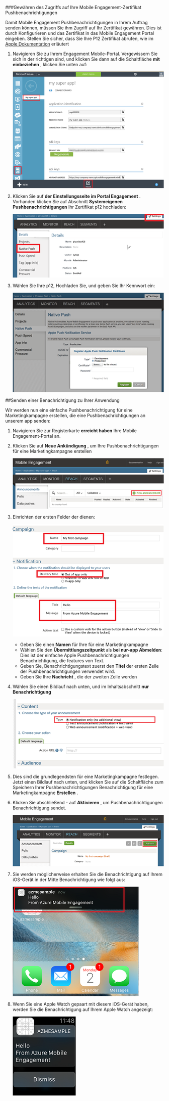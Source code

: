 ###<a name="grant-access-to-your-push-certificate-to-mobile-engagement"></a>Gewähren des Zugriffs auf Ihre Mobile Engagement-Zertifikat Pushbenachrichtigungen

Damit Mobile Engagement Pushbenachrichtigungen in Ihrem Auftrag senden können, müssen Sie ihm Zugriff auf Ihr Zertifikat gewähren. Dies ist durch Konfigurieren und das Zertifikat in das Mobile Engagement Portal eingeben. Stellen Sie sicher, dass Sie Ihre P12 Zertifikat abrufen, wie im [Apple Dokumentation](https://developer.apple.com/library/prerelease/ios/documentation/IDEs/Conceptual/AppDistributionGuide/AddingCapabilities/AddingCapabilities.html#//apple_ref/doc/uid/TP40012582-CH26-SW6) erläutert

1. Navigieren Sie zu Ihrem Engagement Mobile-Portal. Vergewissern Sie sich in der richtigen sind, und klicken Sie dann auf die Schaltfläche **mit einbeziehen** , klicken Sie unten auf:

    ![](./media/mobile-engagement-ios-send-push/engage-button.png)

2. Klicken Sie auf **der Einstellungsseite im Portal Engagement** . Vorhanden klicken Sie auf Abschnitt **Systemeigenen Pushbenachrichtigungen** Ihr Zertifikat p12 hochladen:

    ![](./media/mobile-engagement-ios-send-push/engagement-portal.png)

3. Wählen Sie Ihre p12, Hochladen Sie, und geben Sie Ihr Kennwort ein:

    ![](./media/mobile-engagement-ios-send-push/native-push-settings.png)

##<a name="a-idsendasend-a-notification-to-your-app"></a><a id="send"></a>Senden einer Benachrichtigung zu Ihrer Anwendung

Wir werden nun eine einfache Pushbenachrichtigung für eine Marketingkampagne erstellen, die eine Pushbenachrichtigungen an unserem app senden:

1. Navigieren Sie zur Registerkarte **erreicht haben** Ihre Mobile Engagement-Portal an.

2. Klicken Sie auf **Neue Ankündigung** , um Ihre Pushbenachrichtigungen für eine Marketingkampagne erstellen

    ![](./media/mobile-engagement-ios-send-push/new-announcement.png)

3. Einrichten der ersten Felder der dienen:

    ![](./media/mobile-engagement-ios-send-push/campaign-first-params.png)

    -   Geben Sie einen **Namen** für Ihre für eine Marketingkampagne 
    -   Wählen Sie den **Übermittlungszeitpunkt** als **bei nur-app Abmelden**: Dies ist der einfache Apple Pushbenachrichtigungen Benachrichtigung, die features von Text.
    -   Geben Sie, Benachrichtigungstext zuerst den **Titel** der ersten Zeile der Pushbenachrichtigungen verwendet wird.
    -   Geben Sie Ihre **Nachricht** , die der zweiten Zeile werden

4. Wählen Sie einen Bildlauf nach unten, und im Inhaltsabschnitt **nur Benachrichtigung**

    ![](./media/mobile-engagement-ios-send-push/campaign-content.png)

5. Dies sind die grundlegendsten für eine Marketingkampagne festlegen. Jetzt einen Bildlauf nach unten, und klicken Sie auf die Schaltfläche zum Speichern Ihrer Pushbenachrichtigungen Benachrichtigung für eine Marketingkampagne **Erstellen** . 

6. Klicken Sie abschließend - auf **Aktivieren** , um Pushbenachrichtigungen Benachrichtigung sendet. 

    ![](./media/mobile-engagement-ios-send-push/campaign-activate.png)

7. Sie werden möglicherweise erhalten Sie die Benachrichtigung auf Ihrem iOS-Gerät in der Mitte Benachrichtigung wie folgt aus:

    ![](./media/mobile-engagement-ios-send-push/iphone-notification.png)

8. Wenn Sie eine Apple Watch gepaart mit diesem iOS-Gerät haben, werden Sie die Benachrichtigung auf Ihrem Apple Watch angezeigt:

    ![](./media/mobile-engagement-ios-send-push/apple-watch.png)


 

 